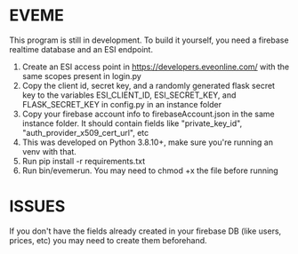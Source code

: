 # EVEME

This program is still in development. To build it yourself, you need a firebase realtime database and an ESI endpoint.

1. Create an ESI access point in https://developers.eveonline.com/ with the same scopes present in login.py
2. Copy the client id, secret key, and a randomly generated flask secret key to the variables ESI_CLIENT_ID, ESI_SECRET_KEY, and FLASK_SECRET_KEY in config.py in an instance folder
3. Copy your firebase account info to firebaseAccount.json in the same instance folder. It should contain fields like "private_key_id", "auth_provider_x509_cert_url", etc
4. This was developed on Python 3.8.10+, make sure you're running an venv with that.
5. Run pip install -r requirements.txt
6. Run bin/evemerun. You may need to chmod +x the file before running

# ISSUES

If you don't have the fields already created in your firebase DB (like users, prices, etc) you may need to create them beforehand.